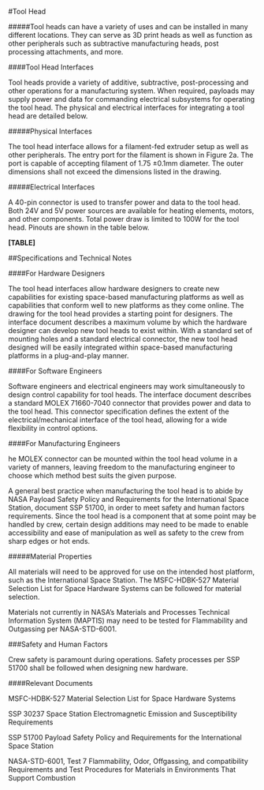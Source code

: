 #Tool Head

#####Tool heads can have a variety of uses and can be installed in many different locations. They can serve as 3D print heads as well as function as other peripherals such as subtractive manufacturing heads, post processing attachments, and more.

####Tool Head Interfaces

Tool heads provide a variety of additive, subtractive, post-processing and other operations for a manufacturing system. When required, payloads may supply power and data for commanding electrical subsystems for operating the tool head. The physical and electrical interfaces for integrating a tool head are detailed below.

#####Physical Interfaces

The tool head interface allows for a filament-fed extruder setup as well as other peripherals. The entry port for the filament is shown in Figure 2a. The port is capable of accepting filament of 1.75 ±0.1mm diameter. The outer dimensions shall not exceed the dimensions listed in the drawing.

#####Electrical Interfaces

A 40-pin connector is used to transfer power and data to the tool head. Both 24V and 5V power sources are available for heating elements, motors, and other components. Total power draw is limited to 100W for the tool head. Pinouts are shown in the table below.

**[TABLE]**

##Specifications and Technical Notes

####For Hardware Designers

The tool head interfaces allow hardware designers to create new capabilities for existing space-based manufacturing platforms as well as capabilities that conform well to new platforms as they come online. The drawing for the tool head provides a starting point for designers. The interface document describes a maximum volume by which the hardware designer can develop new tool heads to exist within. With a standard set of mounting holes and a standard electrical connector, the new
tool head designed will be easily integrated within space-based manufacturing platforms in a plug-and-play manner.

####For Software Engineers

Software engineers and electrical engineers may work simultaneously to design control capability for tool heads. The interface document describes a standard MOLEX 71660-7040 connector that provides power and data to the tool head. This connector specification defines the extent of the electrical/mechanical interface of the tool head, allowing for a wide flexibility in control options.

####For Manufacturing Engineers

he MOLEX connector can be mounted within the tool head volume in a variety of manners, leaving freedom to the manufacturing engineer to choose which method best suits the given purpose.

A general best practice when manufacturing the tool head is to abide by NASA Payload Safety Policy and Requirements for the International Space Station, document SSP 51700, in order to meet safety and human factors requirements. Since the tool head is a component that at some point may be handled by crew, certain design additions may need to be made to enable accessibility and ease of manipulation as well as safety to the crew from sharp edges or hot ends.

#####Material Properties

All materials will need to be approved for use on the intended host platform, such as the International Space Station. The MSFC-HDBK-527 Material Selection List for Space Hardware Systems can be followed for material selection.

Materials not currently in NASA’s Materials and Processes Technical Information System (MAPTIS) may need to be tested for Flammability and Outgassing per NASA-STD-6001.

###Safety and Human Factors

Crew safety is paramount during operations. Safety processes per SSP 51700 shall be followed when designing new hardware.

####Relevant Documents

MSFC-HDBK-527 Material Selection List for Space Hardware Systems

SSP 30237 Space Station Electromagnetic Emission and Susceptibility Requirements

SSP 51700 Payload Safety Policy and Requirements for the International Space Station

NASA-STD-6001, Test 7 Flammability, Odor, Offgassing, and compatibility Requirements and Test Procedures for Materials in Environments That Support Combustion




